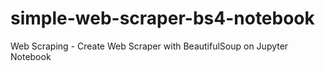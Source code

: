 # simple-web-scraper-bs4-notebook
Web Scraping - Create Web Scraper with BeautifulSoup on Jupyter Notebook
